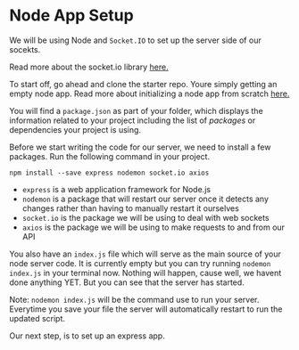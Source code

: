 # Node App Setup

We will be using Node and `Socket.IO` to set up the server side of our socekts.
 <!-- Lets go ahead and create our node app. Recall that npm is a package manager that comes with Node.js. -->

Read more about the socket.io library [here.](https://socket.io/get-started/chat/)

To start off, go ahead and clone the starter repo. Youre simply getting an empty node app. Read more about initializing a node app from scratch [here.](https://developer.mozilla.org/en-US/docs/Learn/Server-side/Express_Nodejs/development_environment)



<!-- To start off create a new repository for your project and initialize npm once you're inside your project. You will be asked to fill in some information or you can skip by pressing enter till the end and typing `yes` when asked to confirm. 

```
mkdir savemyspot_node
cd savemyspot_node

npm init
``` -->

You will find a `package.json` as part of your folder, which displays the information related to your project including the list of _packages_ or dependencies your project is using. 

Before we start writing the code for our server, we need to install a few packages. Run the following command in your project. 

``` 
npm install --save express nodemon socket.io axios
```

- `express` is a web application framework for Node.js
- `nodemon` is a package that will restart our server once it detects any changes rather than having to manually restart it ourselves
- `socket.io` is the package we will be using to deal with web sockets
- `axios` is the package we will be using to make requests to and from our API

You also have an `index.js` file which will serve as the main source of your node server code. It is currently empty but you can try running `nodemon index.js` in your terminal now. Nothing will happen, cause well, we havent done anything YET. But you can see that the server has started. 

Note: `nodemon index.js` will be the command use to run your server. Everytime you save your file the server will automatically restart to run the updated script.

Our next step, is to set up an express app.


<!-- Allright cool, now we need an `index.js` file to set up our server-side code. So go ahead and create that in your project directory.  -->

<!-- Note: when we initialized our node.js app, the entry point was set to `index.js`. So your file name will match whatever you entered in that field. If you didnt change anything, go ahead and name your file `index.js`.  -->
<!-- 
So now when you run your server you will be accessing the contents of this file. You can try running `nodemon index.js` in your terminal now. Nothing will happen, cause well, we haven't done anything YET. But you can see that the server has started.  -->
